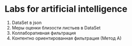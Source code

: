 # Labs for artificial intelligence
1) DataSet в json 
2) Меры оценки близости листьев в DataSet
3) Коллаборативная фильтрация
4) Контентно ориентированная фильтрация (Метод А)